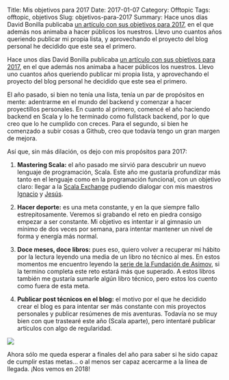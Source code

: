 Title: Mis objetivos para 2017
Date: 2017-01-07
Category: Offtopic
Tags: offtopic, objetivos
Slug: objetivos-para-2017
Summary: Hace unos días David Bonilla publicaba [un artículo con sus objetivos para 2017](http://www.bonillaware.com/objetivos-para-2017), en el que además nos animaba a hacer públicos los nuestros. Llevo uno cuantos años queriendo publicar mi propia lista, y aprovechando el proyecto del blog personal he decidido que este sea el primero.

Hace unos días David Bonilla publicaba [un artículo con sus objetivos para 2017](http://www.bonillaware.com/objetivos-para-2017), en el que además nos animaba a hacer públicos los nuestros. Llevo uno cuantos años queriendo publicar mi propia lista, y aprovechando el proyecto del blog personal he decidido que este sea el primero.

El año pasado, si bien no tenía una lista, tenía un par de propósitos en mente: adentrarme en el mundo del backend y comenzar a hacer proyectillos personales. En cuanto al primero, comencé el año haciendo backend en Scala y lo he terminado como fullstack backend, por lo que creo que lo he cumplido con creces. Para el segundo, si bien he comenzado a subir cosas a Github, creo que todavía tengo un gran margen de mejora.

Así que, sin más dilación, os dejo con mis propósitos para 2017:

1. **Mastering Scala:** el año pasado me sirvió para descubrir un nuevo lenguaje de programación, Scala. Este año me gustaría profundizar más tanto en el lenguaje como en la programación funcional, con un objetivo claro: llegar a la [Scala Exchange](https://skillsmatter.com/conferences/8784-scala-exchange-2017) pudiendo dialogar con mis maestros [Ignacio](https://twitter.com/pirikun) y [Jesús](https://twitter.com/JesusMtnezBH).

2. **Hacer deporte:** es una meta constante, y en la que siempre fallo estrepitosamente. Veremos si grabando el reto en piedra consigo empezar a ser constante. Mi objetivo es intentar ir al gimnasio un mínimo de dos veces por semana, para intentar mantener un nivel de forma y energía más normal.

3. **Doce meses, doce libros:** pues eso, quiero volver a recuperar mi hábito por la lectura leyendo una media de un libro no técnico al mes. En estos momentos me encuentro leyendo la [serie de la Fundación de Asimov](https://es.wikipedia.org/wiki/Serie_de_la_Fundaci%C3%B3n), si la termino completa este reto estará más que superado. A estos libros también me gustaría sumarle algún libro técnico, pero estos los cuento como fuera de esta meta.

4. **Publicar post técnicos en el blog:** el motivo por el que he decidido crear el blog es para intentar ser más constante con mis proyectos personales y publicar resúmenes de mis aventuras. Todavía no se muy bien con que trastearé este año (Scala aparte), pero intentaré publicar artículos con algo de regularidad.

<img style="display: block; margin-left: auto; margin-right: auto" src="http://i.giphy.com/eNweOH3UEi33a.gif">

Ahora sólo me queda esperar a finales del año para saber si he sido capaz de cumplir estas metas... o al menos ser capaz acercarme a la línea de llegada. ¡Nos vemos en 2018!
